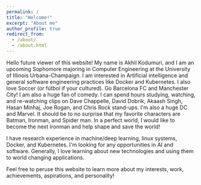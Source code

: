 ```yaml
---
permalink: /
title: "Welcome!"
excerpt: "About me"
author_profile: true
redirect_from:
  - /about/
  - /about.html
---
```

Hello future viewer of this website! My name is Akhil Kodumuri, and I am an upcoming Sophomore majoring in Computer Engineering at the University of Illinois Urbana-Champaign. I am interested in Artificial intelligence and general software engineering practices like Docker and Kubernetes. I also love Soccer (or fútbol if your cultured). Go Barcelona FC and Manchester City! I am also a huge fan of comedy. I can spend hours studying, watching, and re-watching clips on Dave Chappelle, David Dobrik, Akaash Singh, Hasan Minhaj, Joe Rogan, and Chris Rock stand-ups. I'm also a huge DC and Marvel. It should be to no surprise that my favorite characters are Batman, Ironman, and Spider man. In a perfect world, I would like to become the next Ironman and help shape and save the world!

I have research experience in machine/deep learning, linux systems, Docker, and Kubernetes. I'm looking for any opportunities in AI and software. Generally, I love learning about new technologies and using them to world changing applications.

Feel free to peruse this website to learn more about my interests, work, achievements, aspirations, and personality!
